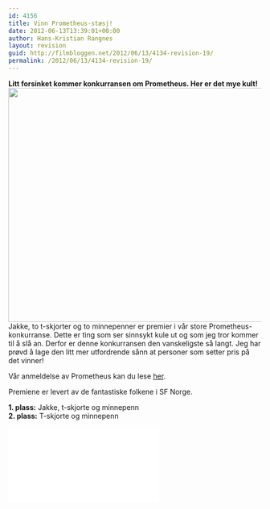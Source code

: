 ```yaml
---
id: 4156
title: Vinn Prometheus-stæsj!
date: 2012-06-13T13:39:01+00:00
author: Hans-Kristian Rangnes
layout: revision
guid: http://filmbloggen.net/2012/06/13/4134-revision-19/
permalink: /2012/06/13/4134-revision-19/
---
```

**Litt forsinket kommer konkurransen om Prometheus. Her er det mye kult!**  
<a href="http://filmbloggen.net/?attachment_id=4135" rel="attachment wp-att-4135"><img class="alignnone size-large wp-image-4135" src="http://filmbloggen.net/wp-content/uploads//2012/06/prometheus-stæsj-620x465.jpg" alt="" width="620" height="465" /></a>  
Jakke, to t-skjorter og to minnepenner er premier i vår store Prometheus-konkurranse. Dette er ting som ser sinnsykt kule ut og som jeg tror kommer til å slå an. Derfor er denne konkurransen den vanskeligste så langt. Jeg har prøvd å lage den litt mer utfordrende sånn at personer som setter pris på det vinner!

Vår anmeldelse av Prometheus kan du lese [her](http://filmbloggen.net/2012/06/02/skrekk-og-gru-ombord-pa-prometheus/).

Premiene er levert av de fantastiske folkene i SF Norge.

**1. plass:** Jakke, t-skjorte og minnepenn  
**2. plass:** T-skjorte og minnepenn

<iframe src=&raquo;https://docs.google.com/a/rangnes.no/spreadsheet/embeddedform?formkey=dDlWQlhjWXY4ZXRwaXJzRnh3UlhpOVE6MQ&raquo; width=&raquo;760&#8243; height=&raquo;883&#8243; frameborder=&raquo;0&#8243; marginheight=&raquo;0&#8243; marginwidth=&raquo;0&#8243;>Laster inn &#8230;</iframe>